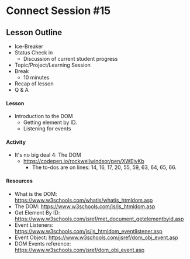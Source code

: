 # Connect Session #15

## Lesson Outline

  * Ice-Breaker
  * Status Check in
    * Discussion of current student progress
  * Topic/Project/Learning Session
  * Break
    * 10 minutes
  * Recap of lesson
  * Q & A

#### Lesson

  * Introduction to the DOM
    * Getting element by ID.
    * Listening for events

#### Activity

  * It's no big deal 4: The DOM
    * https://codepen.io/rockwellwindsor/pen/XWEjvKb
      * The to-dos are on lines: 14, 16, 17, 20, 55, 59, 63, 64, 65, 66.

#### Resources

  * What is the DOM: https://www.w3schools.com/whatis/whatis_htmldom.asp
  * The DOM: https://www.w3schools.com/js/js_htmldom.asp
  * Get Element By ID: https://www.w3schools.com/jsref/met_document_getelementbyid.asp
  * Event Listeners: https://www.w3schools.com/js/js_htmldom_eventlistener.asp
  * Event Object: https://www.w3schools.com/jsref/dom_obj_event.asp
  * DOM Events reference: https://www.w3schools.com/jsref/dom_obj_event.asp
